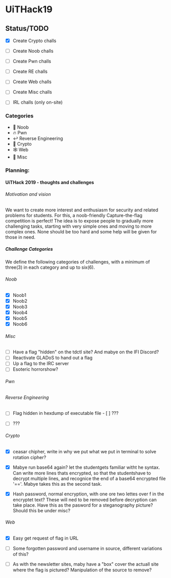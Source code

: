 # UiTHack19

## Status/TODO
- [X] Create Crypto challs
    
- [ ] Create Noob challs

- [ ] Create Pwn challs

- [ ] Create RE challs

- [ ] Create Web challs

- [ ] Create Misc challs

- [ ] IRL challs (only on-site)


### Categories
* :baby: Noob
* :fire: Pwn
* :leftwards_arrow_with_hook: Reverse Engineering
* :closed_lock_with_key: Crypto
* :spider_web: Web
* :rainbow: Misc

### Planning:

#### UiTHack 2019 - thoughts and challenges

###### Motivation and vision
We want to create more interest and enthusiasm for security and related problems for students. 
For this, a noob-friendly Capture-the-flag competition is perfect!
The idea is to expose people to gradually more challenging tasks, starting with very simple ones and moving to more complex ones. None should be too hard and some help will be given for those in need. 

##### Challenge Categories
We define the following categories of challenges, with a minimum of three(3) in each category and up to six(6).
###### Noob
- [X] Noob1
- [X] Noob2
- [X] Noob3
- [X] Noob4
- [X] Noob5
- [X] Noob6

###### Misc
- [ ] Have a flag "hidden" on the tdctl site? And mabye on the IFI Discord?
- [ ] Reactivate GLADoS to hand out a flag
- [ ] Up a flag to the IRC server
- [ ] Esoteric horrorshow?

###### Pwn


###### Reverse Engineering
- [ ] Flag hidden in hexdump of executable file
- [ ] ???
- [ ] ???


###### Crypto
 
- [X] ceasar chipher, write in why we put what we put in terminal to solve rotation cipher?   
- [X] Mabye run base64 again? let the studentgets familiar witht he syntax. Can write more lines thats encrypted, so that the studentshave to decrypt multiple lines, and recognice the end of a base64 encrypted file '=='. Mabye takes this as the second task.
- [X] Hash password, normal encryption, with one ore two lettes over f in the encryptet text? These will ned to be removed before decryption can take place. Have this as the pasword for a steganography picture? Should this be under misc? 


###### Web
- [X] Easy get request of flag in URL
- [ ] Some forgotten password and username in source, different variations of this?
- [ ] As with the newsletter sites, maby have a "box" cover the actuall site where the flag is pictured? Manipulation of the source to remove?

